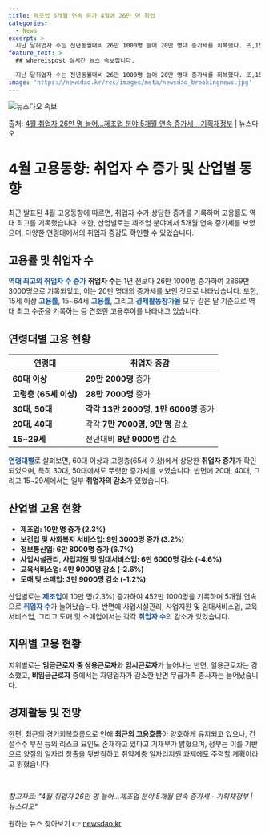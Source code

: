 ```yaml
---
title: 제조업 5개월 연속 증가 4월에 26만 명 취업
categories:
  - News
excerpt: >
  지난 달취업자 수는 전년동월대비 26만 1000명 늘어 20만 명대 증가세를 회복했다. 또,15세 이상 고용…
feature_text: >
  ## whereispost 실시간 뉴스 속보입니다.

  지난 달취업자 수는 전년동월대비 26만 1000명 늘어 20만 명대 증가세를 회복했다. 또,15세 이상 고용…
image: 'https://newsdao.kr/res/images/meta/newsdao_breakingnews.jpg'
---
```


![뉴스다오 속보](https://newsdao.kr/res/images/meta/newsdao_breakingnews.jpg)

<p>출처: <a href="https://newsdao.kr/3831" rel="dofollow">4월 취업자 26만 명 늘어…제조업 분야 5개월 연속 증가세 - 기획재정부</a> | 뉴스다오</p>

<h1>4월 고용동향: 취업자 수 증가 및 산업별 동향</h1>
<p data-ke-size="size16">최근 발표된 4월 고용동향에 따르면, 취업자 수가 상당한 증가를 기록하며 고용률도 역대 최고를 기록했습니다. 또한, 산업별로는 제조업 분야에서 5개월 연속 증가세를 보였으며, 다양한 연령대에서의 취업자 증감도 확인할 수 있었습니다.</p>

<h2 data-ke-size="size26">고용률 및 취업자 수</h2>
<p><b><span style="color: #1a5490;">역대 최고의 취업자 수 증가</span></b> <b>취업자 수</b>는 1년 전보다 26만 1000명 증가하여 2869만 3000명으로 기록되었고, 이는 20만 명대의 증가세를 보인 것으로 나타났습니다. 또한, 15세 이상 <b><span style="color: #1a5490;">고용률</span></b>, 15~64세 <b><span style="color: #1a5490;">고용률</span></b>, 그리고 <b><span style="color: #1a5490;">경제활동참가율</span></b> 모두 같은 달 기준으로 역대 최고 수준을 기록하는 등 견조한 고용추이를 나타내고 있습니다.</p>

<h2 data-ke-size="size26">연령대별 고용 현황</h2>
<table>
	<thead>
		<tr>
			<th>연령대</th>
			<th>취업자 증감</th>
		</tr>
	</thead>
	<tbody>
		<tr>
			<td><b>60대 이상</b></td>
			<td><b>29만 2000명</b> 증가</td>
		</tr>
		<tr>
			<td><b>고령층 (65세 이상)</b></td>
			<td><b>28만 7000명</b> 증가</td>
		</tr>
		<tr>
			<td><b>30대, 50대</b></td>
			<td><b>각각 13만 2000명, 1만 6000명</b> 증가</td>
		</tr>
		<tr>
			<td><b>20대, 40대</b></td>
			<td>각각 <b>7만 7000명, 9만 명</b> 감소</td>
		</tr>
		<tr>
			<td><b>15~29세</b></td>
			<td>전년대비 <b>8만 9000명</b> 감소</td>
		</tr>
	</tbody>
</table>
<p><b><span style="color: #1a5490;">연령대별</span></b>로 살펴보면, 60대 이상과 고령층(65세 이상)에서 상당한 <b>취업자 증가</b>가 확인되었으며, 특히 30대, 50대에서도 뚜렷한 증가세를 보였습니다. 반면에 20대, 40대, 그리고 15~29세에서는 일부 <b>취업자의 감소</b>가 있었습니다.</p>

<h2 data-ke-size="size26">산업별 고용 현황</h2>
<ul>
	<li><b>제조업: 10만 명 증가 (2.3%)</b></li>
	<li><b>보건업 및 사회복지 서비스업: 9만 3000명 증가 (3.2%)</b></li>
	<li><b>정보통신업: 6만 8000명 증가 (6.7%)</b></li>
	<li><b>사업시설관리, 사업지원 및 임대서비스업: 6만 6000명 감소 (-4.6%)</b></li>
	<li><b>교육서비스업: 4만 9000명 감소 (-2.6%)</b></li>
	<li><b>도매 및 소매업: 3만 9000명 감소 (-1.2%)</b></li>
</ul>
<p>산업별로는 <b><span style="color: #1a5490;">제조업</span></b>이 10만 명(2.3%) 증가하여 452만 1000명을 기록하며 5개월 연속으로 <b><span style="color: #1a5490;">취업자 수</span></b>가 늘어났습니다. 반면에 사업시설관리, 사업지원 및 임대서비스업, 교육서비스업, 그리고 도매 및 소매업에서는 각각 <b><span style="color: #1a5490;">취업자 수</span></b>의 감소가 있었습니다.</p>

<h2 data-ke-size="size26">지위별 고용 현황</h2>
<p>지위별로는 <b>임금근로자 중 상용근로자</b>와 <b>임시근로자</b>가 늘어나는 반면, 일용근로자는 감소했고, <b>비임금근로자</b> 중에서는 자영업자가 감소한 반면 무급가족 종사자는 늘어났습니다.</p>

<h2 data-ke-size="size26">경제활동 및 전망</h2>
<p>한편, 최근의 경기회복흐름으로 인해 <b>최근의 고용흐름</b>이 양호하게 유지되고 있으나, 건설수주 부진 등의 리스크 요인도 존재하고 있다고 기재부가 밝혔으며, 정부는 이를 기반으로 양질의 일자리 창출을 뒷받침하고 취약계층 일자리지원 과제에도 주력할 계획이라고 밝혔습니다.</p>

<p data-ke-size="size16">&nbsp;</p>
<em>참고자료: "4월 취업자 26만 명 늘어…제조업 분야 5개월 연속 증가세 - 기획재정부 | 뉴스다오"</em> 

원하는 뉴스 찾아보기 👉 <a href="https://newsdao.kr" rel="dofollow">newsdao.kr</a>


